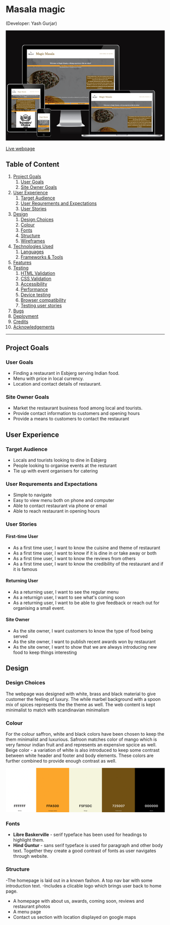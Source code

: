# Masala magic
(Developer: Yash Gurjar)

![Mockup image](docs/am-i-responsive.png)

[Live webpage](https://ysgurjar.github.io/ci-pp1-magic-masala/index.html)

## Table of Content

1. [Project Goals](#project-goals)
    1. [User Goals](#user-goals)
    2. [Site Owner Goals](#site-owner-goals)
2. [User Experience](#user-experience)
    1. [Target Audience](#target-audience)
    2. [User Requrements and Expectations](#user-requrements-and-expectations)
    3. [User Stories](#user-stories)
3. [Design](#design)
    1. [Design Choices](#design-choices)
    2. [Colour](#colours)
    3. [Fonts](#fonts)
    4. [Structure](#structure)
    5. [Wireframes](#wireframes)
4. [Technologies Used](#technologies-used)
    1. [Languages](#languages)
    2. [Frameworks & Tools](#frameworks-&-tools)
5. [Features](#features)
6. [Testing](#validation)
    1. [HTML Validation](#HTML-validation)
    2. [CSS Validation](#CSS-validation)
    3. [Accessibility](#accessibility)
    4. [Performance](#performance)
    5. [Device testing](#performing-tests-on-various-devices)
    6. [Browser compatibility](#browser-compatability)
    7. [Testing user stories](#testing-user-stories)
8. [Bugs](#Bugs)
9. [Deployment](#deployment)
10. [Credits](#credits)
11. [Acknowledgements](#acknowledgements)

<hr>

## Project Goals 

### User Goals
- Finding a restaurant in Esbjerg serving Indian food.
- Menu with price in local currency.
- Location and contact details of restaurant.

### Site Owner Goals
- Market the restaurant business food among local and tourists.
- Provide contact information to customers and opening hours 
- Provide a means to customers to contact the restaurant

## User Experience

### Target Audience
- Locals and tourists looking to dine in Esbjerg
- People looking to organise events at the resturant
- Tie up with event organisers for catering

### User Requrements and Expectations

- Simple to navigate
- Easy to view menu both on phone and computer
- Able to contact restaurant via phone or email
- Able to reach restaurant in opening hours


### User Stories

#### First-time User 
- As a first time user, I want to know the cuisine and theme of restaurant
- As a first time user, I want to know if it is dine in or take away or both
- As a first time user, I want to know the reviews from others
- As a first time user, I want to know the credibility of the restaurant and if it is famous

#### Returning User
- As a returning user, I want to see the regular menu
- As a returnign user, I want to see what's coming soon
- As a returning user, I want to be able to give feedback or reach out for organising a small event.

#### Site Owner 
- As the site owner, I want customers to know the type of food being served
- As the site owner, I want to publish recent awards won by restaurant
- As the site owner, I want to show that we are always introducing new food to keep things interesting

## Design

### Design Choices
The webpage was designed with white, brass and black material to give customer the feeling of luxury. The while marbel background with a spoon mix of spices represents the the theme as well.
The web content is kept minimalist to match with scandinavian minimalism

### Colour
For the colour saffron, white and black colors have been chosen to keep the them minimalist and luxurious. Safroon matches color of mango which is very famour indian fruit and and represents an expensive spcice as well. Beige color - a variation of white is also introduced to keep some contrast between white header and footer and body elements. These colors are further combined to provide enough contrast as well.
<br>

![Colour scheme](docs/color-palatte.png)


### Fonts
- **Libre Baskerville** - serif typeface has been used for headings to highlight them. 
- **Hind Guntur** - sans serif typeface is used for paragraph and other body text. Together they create a good contrast of fonts as user navigates through website.

### Structure
-The homepage is laid out in a known fashon. A top nav bar with some introduction text.
-Includes a clicable logo which brings user back to home page.
- A homepage with about us, awards, coming soon, reviews and restaurant photos
- A menu page
- Contact us section with location displayed on google maps